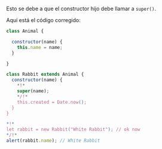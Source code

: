 Esto se debe a que el constructor hijo debe llamar a `super()`.

Aquí está el código corregido:

```js run
class Animal {

  constructor(name) {
    this.name = name;
  }

}

class Rabbit extends Animal {
  constructor(name) {
    *!*
    super(name);
    */!*
    this.created = Date.now();
  }
}

*!*
let rabbit = new Rabbit("White Rabbit"); // ok now
*/!*
alert(rabbit.name); // White Rabbit
```
